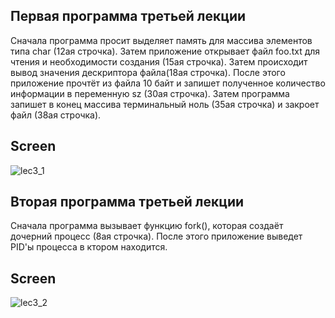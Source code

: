 ## Первая программа третьей лекции
Сначала программа просит выделяет память для массива элементов типа char (12ая строчка). Затем приложение открывает файл foo.txt для чтения и необходимости создания (15ая строчка). Затем происходит вывод значения дескриптора файла(18ая строчка). После этого приложение прочтёт из файла 10 байт и запишет полученное количество информации в переменную sz (30ая строчка). Затем программа запишет в конец массива терминальный ноль (35ая строчка) и закроет файл (38ая строчка).

## Screen
![lec3_1](https://user-images.githubusercontent.com/83709401/169609070-37ec5c59-419c-4856-8c0f-29b469bca329.jpg)

## Вторая программа третьей лекции
Сначала программа вызывает функцию fork(), которая создаёт дочерний процесс (8ая строчка). После этого приложение выведет PID'ы процесса в ктором находится.

## Screen
![lec3_2](https://user-images.githubusercontent.com/83709401/169609079-a98d3698-f3de-4382-aba3-157f18b34101.jpg)
